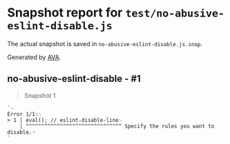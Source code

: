# Snapshot report for `test/no-abusive-eslint-disable.js`

The actual snapshot is saved in `no-abusive-eslint-disable.js.snap`.

Generated by [AVA](https://avajs.dev).

## no-abusive-eslint-disable - #1

> Snapshot 1

    `␊
    Error 1/1:␊
    > 1 | eval(); // eslint-disable-line␊
        | ^^^^^^^^^^^^^^^^^^^^^^^^^^^^^^^ Specify the rules you want to disable.␊
    `
